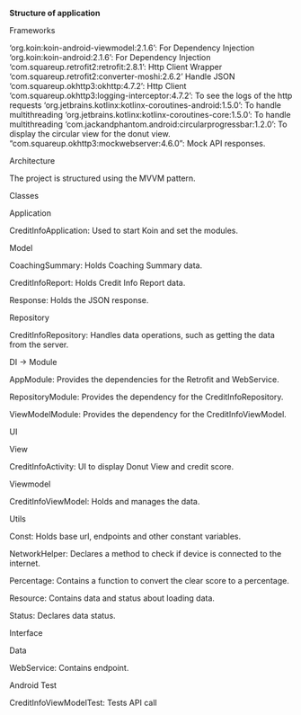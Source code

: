 **Structure of application**

Frameworks 

‘org.koin:koin-android-viewmodel:2.1.6’: For Dependency Injection
‘org.koin:koin-android:2.1.6’: For Dependency Injection
‘com.squareup.retrofit2:retrofit:2.8.1’: Http Client Wrapper
‘com.squareup.retrofit2:converter-moshi:2.6.2’ Handle JSON
‘com.squareup.okhttp3:okhttp:4.7.2’: Http Client
‘com.squareup.okhttp3:logging-interceptor:4.7.2’: To see the logs of the http requests 
‘org.jetbrains.kotlinx:kotlinx-coroutines-android:1.5.0’: To handle multithreading
‘org.jetbrains.kotlinx:kotlinx-coroutines-core:1.5.0’: To handle multithreading
‘com.jackandphantom.android:circularprogressbar:1.2.0’: To display the circular view for the donut view.
“com.squareup.okhttp3:mockwebserver:4.6.0”: Mock API responses.

Architecture

The project is structured using the MVVM pattern.

Classes

Application

CreditInfoApplication: Used to start Koin and set the modules.

Model

CoachingSummary: Holds Coaching Summary data.

CreditInfoReport: Holds Credit Info Report data.

Response: Holds the JSON response.

Repository

CreditInfoRepository: Handles data operations, such as getting the data from the server.

DI -> Module

AppModule: Provides the dependencies for the Retrofit and WebService.

RepositoryModule: Provides the dependency for the CreditInfoRepository.

ViewModelModule: Provides the dependency for the CreditInfoViewModel.

UI

View

CreditInfoActivity: UI to display Donut View and credit score.

Viewmodel

CreditInfoViewModel: Holds and manages the data.

Utils

Const: Holds base url, endpoints and other constant variables.

NetworkHelper: Declares a method to check if device is connected to the internet.

Percentage: Contains a function to convert the clear score to a percentage.

Resource: Contains data and status about loading data.

Status: Declares data status.


Interface

Data

WebService: Contains endpoint.

Android Test

CreditInfoViewModelTest: Tests API call 
